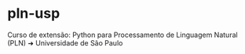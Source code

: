 # pln-usp

Curso de extensão: Python para Processamento de Linguagem Natural (PLN) ➜ Universidade de São Paulo 
